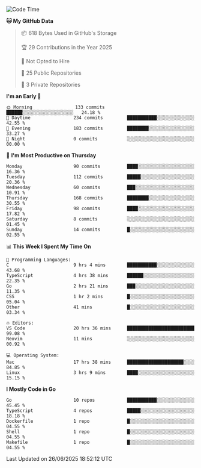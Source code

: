 <!--START_SECTION:waka-->
![Code Time](http://img.shields.io/badge/Code%20Time-1%2C297%20hrs%2059%20mins-blue)

**🐱 My GitHub Data** 

> 📦 618 Bytes Used in GitHub's Storage 
 > 
> 🏆 29 Contributions in the Year 2025
 > 
> 🚫 Not Opted to Hire
 > 
> 📜 25 Public Repositories 
 > 
> 🔑 3 Private Repositories 
 > 
**I'm an Early 🐤** 

```text
🌞 Morning                133 commits         ██████░░░░░░░░░░░░░░░░░░░   24.18 % 
🌆 Daytime                234 commits         ███████████░░░░░░░░░░░░░░   42.55 % 
🌃 Evening                183 commits         ████████░░░░░░░░░░░░░░░░░   33.27 % 
🌙 Night                  0 commits           ░░░░░░░░░░░░░░░░░░░░░░░░░   00.00 % 
```
📅 **I'm Most Productive on Thursday** 

```text
Monday                   90 commits          ████░░░░░░░░░░░░░░░░░░░░░   16.36 % 
Tuesday                  112 commits         █████░░░░░░░░░░░░░░░░░░░░   20.36 % 
Wednesday                60 commits          ███░░░░░░░░░░░░░░░░░░░░░░   10.91 % 
Thursday                 168 commits         ████████░░░░░░░░░░░░░░░░░   30.55 % 
Friday                   98 commits          ████░░░░░░░░░░░░░░░░░░░░░   17.82 % 
Saturday                 8 commits           ░░░░░░░░░░░░░░░░░░░░░░░░░   01.45 % 
Sunday                   14 commits          █░░░░░░░░░░░░░░░░░░░░░░░░   02.55 % 
```


📊 **This Week I Spent My Time On** 

```text
💬 Programming Languages: 
C                        9 hrs 4 mins        ███████████░░░░░░░░░░░░░░   43.68 % 
TypeScript               4 hrs 38 mins       ██████░░░░░░░░░░░░░░░░░░░   22.35 % 
Go                       2 hrs 21 mins       ███░░░░░░░░░░░░░░░░░░░░░░   11.35 % 
CSS                      1 hr 2 mins         █░░░░░░░░░░░░░░░░░░░░░░░░   05.04 % 
Other                    41 mins             █░░░░░░░░░░░░░░░░░░░░░░░░   03.34 % 

🔥 Editors: 
VS Code                  20 hrs 36 mins      █████████████████████████   99.08 % 
Neovim                   11 mins             ░░░░░░░░░░░░░░░░░░░░░░░░░   00.92 % 

💻 Operating System: 
Mac                      17 hrs 38 mins      █████████████████████░░░░   84.85 % 
Linux                    3 hrs 9 mins        ████░░░░░░░░░░░░░░░░░░░░░   15.15 % 
```

**I Mostly Code in Go** 

```text
Go                       10 repos            ███████████░░░░░░░░░░░░░░   45.45 % 
TypeScript               4 repos             █████░░░░░░░░░░░░░░░░░░░░   18.18 % 
Dockerfile               1 repo              █░░░░░░░░░░░░░░░░░░░░░░░░   04.55 % 
Shell                    1 repo              █░░░░░░░░░░░░░░░░░░░░░░░░   04.55 % 
Makefile                 1 repo              █░░░░░░░░░░░░░░░░░░░░░░░░   04.55 % 
```




 Last Updated on 26/06/2025 18:52:12 UTC
<!--END_SECTION:waka-->
